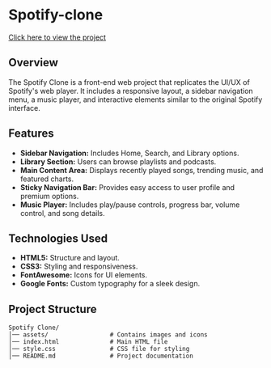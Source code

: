 # Spotify-clone

[Click here to view the project](https://yourusername.github.io/repository-name/)

## Overview
The Spotify Clone is a front-end web project that replicates the UI/UX of Spotify's web player. It includes a responsive layout, a sidebar navigation menu, a music player, and interactive elements similar to the original Spotify interface.

## Features
- **Sidebar Navigation:** Includes Home, Search, and Library options.
- **Library Section:** Users can browse playlists and podcasts.
- **Main Content Area:** Displays recently played songs, trending music, and featured charts.
- **Sticky Navigation Bar:** Provides easy access to user profile and premium options.
- **Music Player:** Includes play/pause controls, progress bar, volume control, and song details.

## Technologies Used
- **HTML5:** Structure and layout.
- **CSS3:** Styling and responsiveness.
- **FontAwesome:** Icons for UI elements.
- **Google Fonts:** Custom typography for a sleek design.

## Project Structure
```
Spotify Clone/
│── assets/                 # Contains images and icons
│── index.html              # Main HTML file
│── style.css               # CSS file for styling
│── README.md               # Project documentation
```
